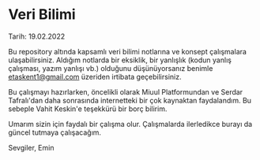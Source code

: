 # Veri Bilimi

Tarih: 19.02.2022

Bu repository altında kapsamlı veri bilimi notlarına ve konsept çalışmalara ulaşabilirsiniz.
Aldığım notlarda bir eksiklik, bir yanlışlık (kodun yanlış çalışması, yazım yanlışı vb.) olduğunu düşünüyorsanız benimle etaskent1@gmail.com üzeriden irtibata geçebilirsiniz.

Bu çalışmayı hazırlarken, öncelikli olarak Miuul Platformundan ve Serdar Tafralı'dan daha sonrasında internetteki bir çok kaynaktan faydalandım. Bu sebeple Vahit Keskin'e teşekkürü bir borç bilirim.

Umarım sizin için faydalı bir çalışma olur. Çalışmalarda ilerledikce burayı da güncel tutmaya çalışacağım.


Sevgiler,
Emin
